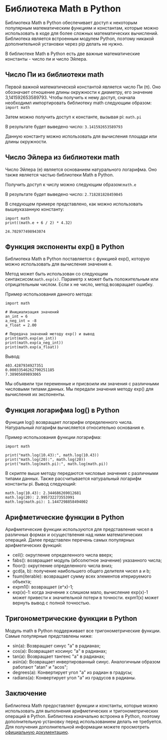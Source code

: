 # Библиотека Math в Python

Библиотека Math в Python обеспечивает доступ к некоторым популярным математическим функциям и константам, 
которые можно использовать в коде для более сложных математических вычислений. 
Библиотека является встроенным модулем Python, поэтому никакой дополнительной установки через pip делать не нужно. 

В библиотеке Math в Python есть две важные математические константы - число пи и число Эйлера.

## Число Пи из библиотеки math

Первой важной математической константой является число Пи (π). Оно обозначает отношение длины окружности к диаметру, его значение 3,141592653589793. 
Чтобы получить к нему доступ, сначала необходимл импортировать библиотеку math следующим образом: ``` import math ```

Затем можно получить доступ к константе, вызывая pi: ```math.pi```

В результате будет выведено число: ```3.141592653589793```

Данную константу можно использовать для вычисления площади или длины окружности.

## Число Эйлера из библиотеки math

Число Эйлера (е) является основанием натурального логарифма. Оно также является частью библиотеки Math в Python. 

Получить доступ к числу можно следующим образом:```math.e```

В результате будет выведено число: ```2.718281828459045```

В следующем примере представлено, как можно использовать вышеуказанную константу:

```
import math
print((math.e + 6 / 2) * 4.32)

24.702977498943074
```

## Функция экспоненты exp() в Python

Библиотека Math в Python поставляется с функцией exp(), которую можно использовать для вычисления значения е.

Метод может быть использован со следующим синтаксисом:```math.exp(x)```. Параметр x может быть положительным или отрицательным числом. Если x не число, метод возвращает ошибку.

Пример использования данного метода:
```
import math
 
# Инициализация значений
an_int = 6
a_neg_int = -8
a_float = 2.00
 
# Передача значений методу exp() и вывод
print(math.exp(an_int))
print(math.exp(a_neg_int))
print(math.exp(a_float))
```
Вывод:
```
403.4287934927351
0.00033546262790251185
7.38905609893065
```
Мы объявили три переменные и присвоили им значения с различными числовыми типами данных. Мы передали значения методу exp() для вычисления их экспоненты.

## Функция логарифма log() в Python

Функция log() возвращает логарифм определенного числа. Натуральный логарифм вычисляется относительно основания е.

Пример использования функции логарифма:
```
import math
 
print("math.log(10.43):", math.log(10.43))
print("math.log(20):", math.log(20))
print("math.log(math.pi):", math.log(math.pi))
```
В скрипте выше методу передаются числовые значения с различными типами данных. Также рассчитывается натуральный логарифм константы pi. Вывод следующий:
```
math.log(10.43): 2.344686269012681
math.log(20): 2.995732273553991
math.log(math.pi): 1.1447298858494002
```

## Арифметические функции в Python

Арифметические функции используются для представления чисел в различных формах и осуществления над ними математических операций. 
Далее представлен перечень самых популярных арифметических функций:

- ceil(): округление определенного числа вверх;
- fabs(): возвращает модуль (абсолютное значение) указанного числа;
- floor(): округление определенного числа вниз;
- gcd(a, b): получение наибольшего общего делителя чисел a и b;
- fsum(iterable): возвращает сумму всех элементов итерируемого объекта;
- expm1(): возвращает (e^x)-1;
- exp(x)-1: когда значение x слишком мало, вычисление exp(x)-1 может привести к значительной потери в точности. expm1(x) может вернуть вывод с полной точностью.

## Тригонометрические функции в Python

Модуль math в Python поддерживает все тригонометрические функции. Самые популярные представлены ниже:

- sin(a): Возвращает синус "а" в радианах;
- cos(a): Возвращает косинус "а" в радианах;
- tan(a): Возвращает тангенс "а" в радианах;
- asin(a): Возвращает инвертированный синус. Аналогичным образом работают "atan" и "acos";
- degrees(a): Конвертирует угол "a" из радиан в градусы;
- radians(a): Конвертирует угол "a" из градусов в радианы.

## Заключение

Библиотека Math предоставляет функции и константы, которые можно использовать для выполнения арифметических и тригонометрических операций в Python. 
Библиотека изначально встроена в Python, поэтому дополнительную установку перед использованием делать не требуется. 
Для получения дополнительной информации можете просмотреть [официальную документацию](https://docs.python.org/3/library/math.html).
